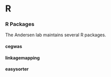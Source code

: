 # R

### R Packages

The Andersen lab maintains several R packages.

#### cegwas

#### linkagemapping

#### easysorter